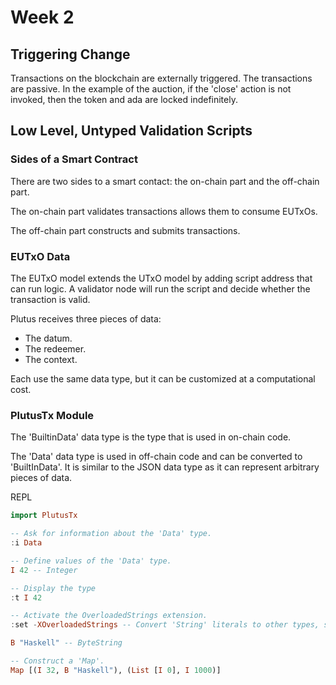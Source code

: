 # Week 2

## Triggering Change

Transactions on the blockchain are externally triggered. The transactions are passive. In the example of the auction, if the 'close' action is not invoked, then the token and ada are locked indefinitely.

## Low Level, Untyped Validation Scripts

### Sides of a Smart Contract

There are two sides to a smart contact: the on-chain part and the off-chain part.

The on-chain part validates transactions allows them to consume EUTxOs.

The off-chain part constructs and submits transactions.

### EUTxO Data

The EUTxO model extends the UTxO model by adding script address that can run logic. A validator node will run the script and decide whether the transaction is valid.

Plutus receives three pieces of data:

* The datum.
* The redeemer.
* The context.

Each use the same data type, but it can be customized at a computational cost.

### PlutusTx Module

The 'BuiltinData' data type is the type that is used in on-chain code.

The 'Data' data type is used in off-chain code and can be converted to 'BuiltInData'. It is similar to the JSON data type as it can represent arbitrary pieces of data.

REPL

```hs
import PlutusTx

-- Ask for information about the 'Data' type.
:i Data

-- Define values of the 'Data' type.
I 42 -- Integer

-- Display the type
:t I 42

-- Activate the OverloadedStrings extension.
:set -XOverloadedStrings -- Convert 'String' literals to other types, such as the 'ByteString' type.

B "Haskell" -- ByteString

-- Construct a 'Map'.
Map [(I 32, B "Haskell"), (List [I 0], I 1000)]
```
